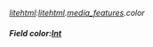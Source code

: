 _[litehtml](../../modules/litehtml/litehtml-module.md):[litehtml](../../modules/litehtml/litehtml-module.md).[media\_features](../../modules/litehtml/litehtml-media_features.md).color_
##### Field color:[Int](../../modules/wonkey/wonkey-types-int.md)
